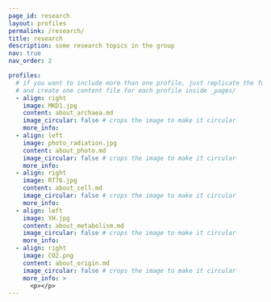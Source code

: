 ```yaml
---
page_id: research
layout: profiles
permalink: /research/
title: research
description: some research topics in the group
nav: true
nav_order: 2

profiles:
  # if you want to include more than one profile, just replicate the following block
  # and create one content file for each profile inside _pages/
  - align: right
    image: MKD1.jpg
    content: about_archaea.md
    image_circular: false # crops the image to make it circular
    more_info:
  - align: left
    image: photo_radiation.jpg
    content: about_photo.md
    image_circular: false # crops the image to make it circular
    more_info:
  - align: right
    image: RT76.jpg
    content: about_cell.md
    image_circular: false # crops the image to make it circular
    more_info:
  - align: left
    image: YH.jpg
    content: about_metabolism.md
    image_circular: false # crops the image to make it circular
    more_info:
  - align: right
    image: CO2.png
    content: about_origin.md
    image_circular: false # crops the image to make it circular
    more_info: >
      <p></p>
---
```

